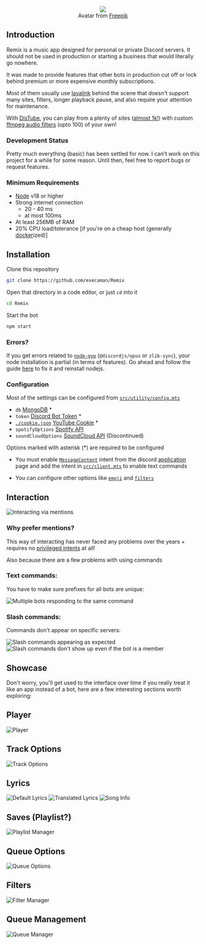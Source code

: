 <p align="center">
  <img src="./img/remix.gif" /><br>
  <span>Avatar from <a href="https://www.freepik.com/">Freepik</a></span>
</p>

## Introduction

Remix is a music app designed for personal or private Discord servers. It should not be used in production or starting a business that would literally go nowhere.

It was made to provide features that other bots in production cut off or lock behind premium or more expensive monthly subscriptions.

Most of them usually use [lavalink](https://github.com/lavalink-devs/Lavalink) behind the scene that doesn't support many sites, filters, longer playback pause, and also require your attention for maintenance.

With [DisTube](https://github.com/skick1234/DisTube), you can play from a plenty of sites ([almost 1k!](https://github.com/yt-dlp/yt-dlp/blob/master/supportedsites.md)) with custom [ffmpeg audio filters](https://ffmpeg.org/ffmpeg-filters.html#Audio-Filters) (upto 100) of your own!

### Development Status

Pretty much everything (basic) has been settled for now. I can't work on this project for a while for some reason. Until then, feel free to report bugs or request features.

### Minimum Requirements

- [Node](https://nodejs.org/en/download) v18 or higher
- Strong internet connection
  - 20 - 40 ms
  - at most 100ms
- At least 256MB of RAM
- 20% CPU load/tolerance [if you're on a cheap host (generally [docker](https://www.docker.com/)ized)]

## Installation

Clone this repository

```sh
git clone https://github.com/execaman/Remix
```

Open that directory in a code editor, or just `cd` into it

```sh
cd Remix
```

Start the bot

```sh
npm start
```

### Errors?

If you get errors related to [`node-gyp`](https://github.com/nodejs/node-gyp) (`@discordjs/opus` or `zlib-sync`), your node installation is partial (in terms of features). Go ahead and follow the guide [here](https://github.com/nodejs/node-gyp) to fix it and reinstall nodejs.

### Configuration

Most of the settings can be configured from [`src/utility/config.mts`](./src/utility/config.mts)

- `db` [MongoDB](https://www.mongodb.com/basics/mongodb-connection-string#how-to-get-your-mongodb-atlas-connection-string) \*
- `token` [Discord Bot Token](https://discordjs.guide/preparations/setting-up-a-bot-application.html#creating-your-bot) \*
- [`./cookie.json`](./cookie.json) [YouTube Cookie](https://distube.js.org/#/docs/DisTube/main/general/cookie) \*
- `spotifyOptions` [Spotify API](https://developer.spotify.com/documentation/web-api/concepts/apps)
- `soundCloudOptions` [SoundCloud API](https://soundcloud.com/you/apps) (Discontinued)

Options marked with asterisk (\*) are required to be configured

- You must enable [`MessageContent`](https://discord.com/developers/docs/topics/gateway#message-content-intent) intent from the discord [application](https://discord.com/developers/applications) page and add the intent in [`src/client.mts`](./src/client.mts) to enable text commands

- You can configure other options like [`emoji`](./src/utility/config.mts) and [`filters`](./src/utility/filters.mts)

## Interaction

![Interacting via mentions](./img/mention.png)

### Why prefer mentions?

This way of interacting has never faced any problems over the years + requires no [privileged intents](https://discord.com/developers/docs/topics/gateway#privileged-intents) at all!

Also because there are a few problems with using commands

### Text commands:

You have to make sure prefixes for all bots are unique:

![Multiple bots responding to the same command](./img/prefix.png)

### Slash commands:

Commands don't appear on specific servers:

![Slash commands appearing as expected](./img/slash.png)
![Slash commands don't show up even if the bot is a member](./img/slash1.png)

## Showcase

Don't worry, you'll get used to the interface over time if you really treat it like an app instead of a bot, here are a few interesting sections worth exploring:

## Player

![Player](./img/player.png)

## Track Options

![Track Options](./img/trackoptions.png)

## Lyrics

![Default Lyrics](./img/lyrics.png)
![Translated Lyrics](./img/lyrics1.png)
![Song Info](./img/lyrics2.png)

## Saves (Playlist?)

![Playlist Manager](./img/playlist.png)

## Queue Options

![Queue Options](./img/queueoptions.png)

## Filters

![Filter Manager](./img/filtermanager.png)

## Queue Management

![Queue Manager](./img/queuemanager.png)
